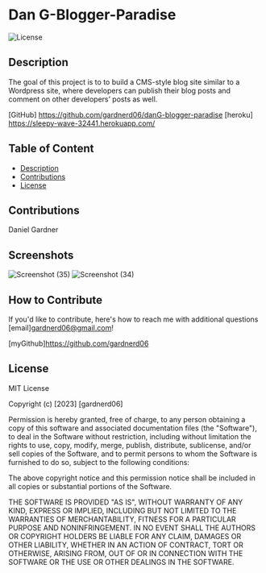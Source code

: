 # Dan G-Blogger-Paradise

  ![License](https://img.shields.io/badge/License-MIT-orange)

## Description

The goal of this project is to to build a CMS-style blog site similar to a Wordpress site, where developers can publish their blog posts and comment on other developers’ posts as well.

[GitHub]  <https://github.com/gardnerd06/danG-blogger-paradise>
[heroku] <https://sleepy-wave-32441.herokuapp.com/>

## Table of Content

- [Description](#description)
- [Contributions](#contributions)
- [License](#license)

## Contributions

Daniel Gardner

## Screenshots
![Screenshot (35)](https://user-images.githubusercontent.com/115792714/224888949-d29cc80a-38f8-4b2c-965b-de4f67ed7007.png)
![Screenshot (34)](https://user-images.githubusercontent.com/115792714/224888957-558eefb5-ab6b-4536-8281-2e959b308695.png)

## How to Contribute

If you'd like to contribute, here's how to reach me with additional questions [email]gardnerd06@gmail.com!

[myGithub]<https://github.com/gardnerd06>

## License

MIT License

Copyright (c) [2023] [gardnerd06]

Permission is hereby granted, free of charge, to any person obtaining a copy of this software and associated documentation files (the "Software"), to deal in the Software without restriction, including without limitation the rights to use, copy, modify, merge, publish, distribute, sublicense, and/or sell copies of the Software, and to permit persons to whom the Software is furnished to do so, subject to the following conditions:

The above copyright notice and this permission notice shall be included in all copies or substantial portions of the Software.

THE SOFTWARE IS PROVIDED "AS IS", WITHOUT WARRANTY OF ANY KIND, EXPRESS OR IMPLIED, INCLUDING BUT NOT LIMITED TO THE WARRANTIES OF MERCHANTABILITY, FITNESS FOR A PARTICULAR PURPOSE AND NONINFRINGEMENT. IN NO EVENT SHALL THE AUTHORS OR COPYRIGHT HOLDERS BE LIABLE FOR ANY CLAIM, DAMAGES OR OTHER LIABILITY, WHETHER IN AN ACTION OF CONTRACT, TORT OR OTHERWISE, ARISING FROM, OUT OF OR IN CONNECTION WITH THE SOFTWARE OR THE USE OR OTHER DEALINGS IN THE SOFTWARE.
